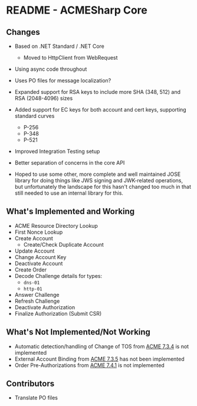 # README - ACMESharp Core

## Changes

* Based on .NET Standard / .NET Core
  * Moved to HttpClient from WebRequest
* Using async code throughout
* Uses PO files for message localization?
* Expanded support for RSA keys to include more SHA (348, 512) and RSA (2048-4096) sizes
* Added support for EC keys for both account and cert keys, supporting standard curves
  * P-256
  * P-348
  * P-521
* Improved Integration Testing setup
* Better separation of concerns in the core API

* Hoped to use some other, more complete and well maintained JOSE library for
  doing things like JWS signing and JWK-related operations, but unfortunately
  the landscape for this hasn't changed too much in that still needed to use
  an internal library for this.

## What's Implemented and Working

* ACME Resource Directory Lookup
* First Nonce Lookup
* Create Account
  * Create/Check Duplicate Account
* Update Account
* Change Account Key
* Deactivate Account
* Create Order
* Decode Challenge details for types:
  * `dns-01`
  * `http-01`
* Answer Challenge
* Refresh Challenge
* Deactivate Authorization
* Finalize Authorization (Submit CSR)

## What's Not Implemented/Not Working

* Automatic detection/handling of Change of TOS from [ACME 7.3.4](https://tools.ietf.org/html/draft-ietf-acme-acme-12#section-7.3.4) is not implemented
* External Account Binding from [ACME 7.3.5](https://tools.ietf.org/html/draft-ietf-acme-acme-12#section-7.3.5) has not been implemented
* Order Pre-Authorizations from [ACME 7.4.1](https://tools.ietf.org/html/draft-ietf-acme-acme-12#section-7.4.1) is not implemented

## Contributors

* Translate PO files
